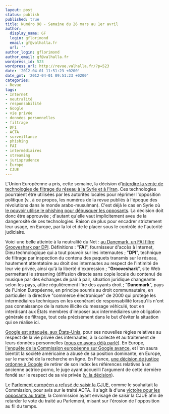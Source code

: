 ```yaml
---
layout: post
status: publish
published: true
title: Numéro 98 - Semaine du 26 mars au 1er avril
author:
  display_name: GF
  login: gflorimond
  email: gf@valhalla.fr
  url: ''
author_login: gflorimond
author_email: gf@valhalla.fr
wordpress_id: 523
wordpress_url: http://revue.valhalla.fr/?p=523
date: '2012-04-01 11:51:23 +0200'
date_gmt: '2012-04-01 09:51:23 +0200'
categories:
- Revue
tags:
- Internet
- neutralité
- responsabilité
- Google
- vie privée
- données personnelles
- filtrage
- DPI
- ACTA
- surveillance
- phishing
- FAI
- intermédiaires
- streaming
- jurisprudence
- Europe
- CJUE
---
```

<p>L'Union Européenne a pris, cette semaine, la décision d'<a href="http://www.numerama.com/magazine/22129-l-europe-interdit-la-vente-d-outils-de-filtrage-et-de-surveillance-a-l-iran.html">interdire la vente de technologies de filtrage du réseau à la Syrie et à l'Iran</a>. Ces technologies pourraient être utilisées par les autorités locales pour réprimer l'opposition politique (v., à ce propos, les numéros de la revue publiés à l'époque des révolutions dans le monde arabo-musulman). C'est déjà le cas en Syrie où <a href="http://www.numerama.com/magazine/22197-du-phishing-pour-identifier-les-opposants-a-bachar-el-assad.html">le pouvoir utilise le phishing pour débusquer les opposants</a>. La décision doit donc être approuvée ; d'autant qu'elle vaut implicitement aveu de la dangerosité de ces technologies. Raison de plus pour encadrer strictement leur usage, en Europe, par la loi et de le placer sous le contrôle de l'autorité judiciaire.</p>
<p>Voici une belle atteinte à la neutralité du Net : <a href="http://www.numerama.com/magazine/22100-grooveshark-bloque-par-dpi-par-un-fai-danois.html">au Danemark, un FAI filtre Grooveshark par DPI</a>. Définitions : "<strong>FAI</strong>", fournisseur d'accès à Internet, Dieu technologique qui a tout pouvoir sur les internautes ; "<strong>DPI</strong>", technique de filtrage par inspection du contenu des paquets transmis sur le réseau, hautement attentatoire au droit des internautes au respect de l'intimité de leur vie privée, ainsi qu'à la liberté d'expression ; "<strong>Grooveshark</strong>", site Web permettant le streaming (diffusion directe sans copie locale du contenu) de musique par des échanges de pair à pair, situation juridique changeante selon les pays, attire régulièrement l'ire des ayants droit ; "<strong>Danemark</strong>", pays de l'Union Européenne, en principe soumis au droit communautaire, en particulier la directive "commerce électronique" de 2000 qui protège les intermédiaires techniques en les exonérant de responsabilité lorsqu'ils n'ont pas connaissance de la nature illicite du message véhiculé, tout en interdisant aux États membres d'imposer aux intermédiaires une obligation générale de filtrage, tout cela précisément dans le but d'éviter la situation qui se réalise ici.</p>
<p><a href="http://www.numerama.com/magazine/22122-google-attaque-en-justice-pour-ses-nouvelles-regles-de-confidentialite.html">Google est attaquée, aux États-Unis</a>, pour ses nouvelles règles relatives au respect de la vie privée des internautes, à la collecte et au traitement de leurs données personnelles (<a href="http://revue.valhalla.fr/numeros/94/">nous en avons déjà parlé</a>). En Europe, <a href="http://www.numerama.com/magazine/22188-abus-de-position-dominante-de-google-bruxelles-rendrait-une-decision-en-avril.html">l'enquête de la Commission européenne sur Google avance</a>, et l'on saura bientôt la société américaine a abusé de sa position dominante, en Europe, sur le marché de la recherche en ligne. En France, <a href="http://www.numerama.com/magazine/22105-google-condamne-a-effacer-de-son-index-le-passe-d-une-ex-actrice-x.html">une décision de justice ordonne à Google</a> de retirer de son index les références relatives à un ancienne actrice porno, le juge ayant accueilli l'argument de cette dernière fondé sur le respect de sa vie privée (<a href="http://www.legalis.net/spip.php?page=jurisprudence-decision&amp;id_article=3362">v. la décision</a>).</p>
<p>Le <a href="http://www.numerama.com/magazine/22152-acta-la-saisine-de-la-cjue-rejetee-en-commission-parlementaire.html">Parlement européen a refusé de saisir la CJUE</a>, comme le souhaitait la Commission, pour avis sur le traité ACTA. Il s'agit là d'une <a href="http://www.laquadrature.net/fr/le-parlement-europeen-votera-sans-delai-sur-lacta">victoire pour les opposants au traité</a>, la Commission ayant envisagé de saisir la CJUE afin de retarder le vote du traité au Parlement, misant sur l'érosion de l'opposition au fil du temps.</p>

